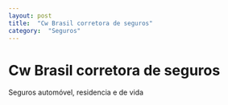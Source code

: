 ```yaml
---
layout: post
title:  "Cw Brasil corretora de seguros"
category:  "Seguros"
---
```


# Cw Brasil corretora de seguros

Seguros automóvel, residencia e de vida
